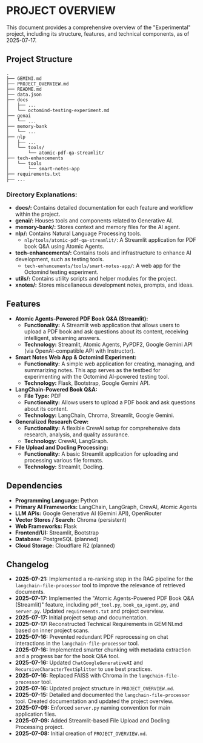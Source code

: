 # PROJECT OVERVIEW

This document provides a comprehensive overview of the "Experimental" project, including its structure, features, and technical components, as of 2025-07-17.

## Project Structure
```
.
├── GEMINI.md
├── PROJECT_OVERVIEW.md
├── README.md
├── data.json
├── docs
│   ├── ...
│   └── octomind-testing-experiment.md
├── genai
│   └── ...
├── memory-bank
│   └── ...
├── nlp
│   ├── ...
│   └── tools/
│       └── atomic-pdf-qa-streamlit/
├── tech-enhancements
│   └── tools
│       └── smart-notes-app
├── requirements.txt
├── ...
```

### Directory Explanations:

-   **docs/:** Contains detailed documentation for each feature and workflow within the project.
-   **genai/:** Houses tools and components related to Generative AI.
-   **memory-bank/:** Stores context and memory files for the AI agent.
-   **nlp/:** Contains Natural Language Processing tools.
    -   `nlp/tools/atomic-pdf-qa-streamlit/`: A Streamlit application for PDF book Q&A using Atomic Agents.
-   **tech-enhancements/:** Contains tools and infrastructure to enhance AI development, such as testing tools.
    -   `tech-enhancements/tools/smart-notes-app/`: A web app for the Octomind testing experiment.
-   **utils/:** Contains utility scripts and helper modules for the project.
-   **xnotes/:** Stores miscellaneous development notes, prompts, and ideas.

## Features

*   **Atomic Agents-Powered PDF Book Q&A (Streamlit):**
    *   **Functionality:** A Streamlit web application that allows users to upload a PDF book and ask questions about its content, receiving intelligent, streaming answers.
    *   **Technology:** Streamlit, Atomic Agents, PyPDF2, Google Gemini API (via OpenAI-compatible API with Instructor).
*   **Smart Notes Web App & Octomind Experiment:**
    *   **Functionality:** A simple web application for creating, managing, and summarizing notes. This app serves as the testbed for experimenting with the Octomind AI-powered testing tool.
    *   **Technology:** Flask, Bootstrap, Google Gemini API.
*   **LangChain-Powered Book Q&A:**
    *   **File Type:** PDF
    *   **Functionality:** Allows users to upload a PDF book and ask questions about its content.
    *   **Technology:** LangChain, Chroma, Streamlit, Google Gemini.
*   **Generalized Research Crew:**
    *   **Functionality:** A flexible CrewAI setup for comprehensive data research, analysis, and quality assurance.
    *   **Technology:** CrewAI, LangGraph.
*   **File Upload and Docling Processing:**
    *   **Functionality:** A basic Streamlit application for uploading and processing various file formats.
    *   **Technology:** Streamlit, Docling.

## Dependencies

*   **Programming Language:** Python
*   **Primary AI Frameworks:** LangChain, LangGraph, CrewAI, Atomic Agents
*   **LLM APIs:** Google Generative AI (Gemini API), OpenRouter
*   **Vector Stores / Search:** Chroma (persistent)
*   **Web Frameworks:** Flask
*   **Frontend/UI:** Streamlit, Bootstrap
*   **Database:** PostgreSQL (planned)
*   **Cloud Storage:** Cloudflare R2 (planned)

## Changelog

*   **2025-07-21:** Implemented a re-ranking step in the RAG pipeline for the `langchain-file-processor` tool to improve the relevance of retrieved documents.
*   **2025-07-17:** Implemented the "Atomic Agents-Powered PDF Book Q&A (Streamlit)" feature, including `pdf_tool.py`, `book_qa_agent.py`, and `server.py`. Updated `requirements.txt` and project overview.
*   **2025-07-17:** Initial project setup and documentation.
*   **2025-07-17:** Reconstructed Technical Requirements in GEMINI.md based on inner project scans.
*   **2025-07-16:** Prevented redundant PDF reprocessing on chat interactions in the `langchain-file-processor` tool.
*   **2025-07-16:** Implemented smarter chunking with metadata extraction and a progress bar for the book Q&A tool.
*   **2025-07-16:** Updated `ChatGoogleGenerativeAI` and `RecursiveCharacterTextSplitter` to use best practices.
*   **2025-07-16:** Replaced FAISS with Chroma in the `langchain-file-processor` tool.
*   **2025-07-16:** Updated project structure in `PROJECT_OVERVIEW.md`.
*   **2025-07-15:** Detailed and documented the `langchain-file-processor` tool. Created documentation and updated the project overview.
*   **2025-07-09:** Enforced `server.py` naming convention for main application files.
*   **2025-07-09:** Added Streamlit-based File Upload and Docling Processing project.
*   **2025-07-08:** Initial creation of `PROJECT_OVERVIEW.md`.
